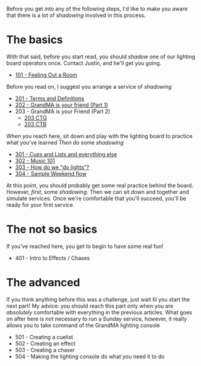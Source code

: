 <!-- TITLE: Training -->
<!-- SUBTITLE: Follow all these steps and you can take the wheel! -->

Before you get into any of the following steps, I'd like to make you aware that there is a lot of _shadowing_ involved in this process.

# The basics
With that said, before you start read, you should *shadow* one of our lighting board operators once. Contact Justin, and he'll get you going.
* [101 - Feeling Out a Room](/lights/training-pages/101)

Before you read on, I suggest you arrange a service of _shadowing_
* [201 - Terms and Definitions](/lights/training-pages/201)
* [202 - GrandMA is your friend (Part 1)](/lights/training-pages/202)
* 203 - GrandMA is your Friend (Part 2)
   * [203 CTG](/lights/training-pages/203g) 
   * [203 CTB](/lights/training-pages/203b)

When you reach here, sit down and play with the lighting board to practice what you've learned
*Then* do some *shadowing*

* [301 - Cues and Lists and everything else](/lights/training-pages/301)
* [302 - Music 101](/lights/training-pages/302)
* [303 - How do we "do lights"?](/lights/training-pages/303)
* [304 - Sample Weekend flow](/lights/training-pages/304)

At this point, you should probably get some real practice behind the board. However, _first_, some _shadowing_.
Then we can sit down and together and simulate services. Once we're comfortable that you'll succeed, you'll be ready for your first service.

# The not so basics
If you've reached here, you get to begin to have some real fun!
* 401 - Intro to Effects / Chases
# The advanced
If you think anything before this was a challenge, just wait til you start the next part! 
My advice: you should reach this part only when you are _absolutely_ comfortable with everything in the previous articles. What goes on after here is _not_ necessary to run a Sunday service, however, it really allows you to take command of the GrandMA lighting console
* 501 - Creating a cuelist
* 502 - Creating an effect
* 503 - Creating a chaser
* 504 - Making the lighting console do what you need it to do